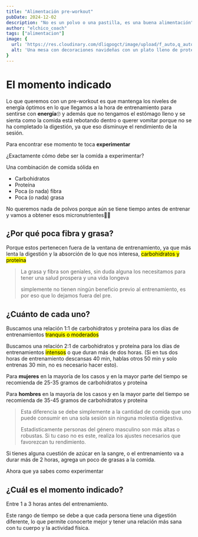 ```yaml
---
title: "Alimentación pre-workout"
pubDate: 2024-12-02
description: "No es un polvo o una pastilla, es una buena alimentación"
author: "elchico_coach"
tags: ["alimentacion"]
image: {
  url: 'https://res.cloudinary.com/dliqpogct/image/upload/f_auto,q_auto/v1/mysite/preworkout1',
  alt: 'Una mesa con decoraciones navideñas con un plato lleno de proteína y carbohidratos y alado un racimo de platanos y un bowl de dátiles.'
}
---
```


# El momento indicado

Lo que queremos con un pre-workout es que mantenga los niveles de energía óptimos en lo que llegamos a la hora de entrenamiento para sentirse con **energía**🙄 y además que no tengamos el estómago lleno y se sienta como la comida está rebotando dentro o querer vomitar porque no se ha completado la digestión, ya que eso disminuye el rendimiento de la sesión.

Para encontrar ese momento te toca **experimentar**

¿Exactamente cómo debe ser la comida a experimentar?

Una combinación de comida sólida en

- Carbohidratos
- Proteína
- Poca (o nada) fibra
- Poca (o nada) grasa

No queremos nada de polvos porque aún se tiene tiempo antes de entrenar y vamos a obtener esos micronutrientes🌿💚

## ¿Por qué poca fibra y grasa?

Porque estos pertenecen fuera de la ventana de entrenamiento, ya que más lenta la digestión y la absorción de lo que nos interesa, <mark>carbohidratos y proteína</mark>

> La grasa y fibra son geniales, sin duda alguna los necesitamos para tener una salud prospera y una vida longeva 
>
> simplemente no tienen ningún beneficio previo al entrenamiento, es por eso que lo dejamos fuera del pre.

## ¿Cuánto de cada uno?

Buscamos una relación 1:1 de carbohidratos y proteína para los días de entrenamientos <mark>tranquis o moderados</mark>

Buscamos una relación 2:1 de carbohidratos y proteína para los días de entrenamientos <mark>intensos</mark> o que duran más de dos horas. (Si en tus dos horas de entrenamiento descansas 40 min, hablas otros 50 min y solo entrenas 30 min, no es necesario hacer esto).

Para **mujeres** en la mayoría de los casos y en la mayor parte del tiempo se recomienda de 25-35 gramos de carbohidratos y proteína

Para **hombres** en la mayoría de los casos y en la mayor parte del tiempo se recomienda de 35-45 gramos de carbohidratos y proteína

> Esta diferencia se debe simplemente a la cantidad de comida que uno puede consumir en una sola sesión sin ninguna molestia digestiva.
>
> Estadisticamente personas del género masculino son más altas o robustas. Si tu caso no es este, realiza los ajustes necesarios que favorezcan tu rendimiento.

Si tienes alguna cuestión de azúcar en la sangre, o el entrenamiento va a durar más de 2 horas, agrega un poco de grasas a la comida.

Ahora que ya sabes como experimentar

## ¿Cuál es el momento indicado?

Entre 1 a 3 horas antes del entrenamiento.

Este rango de tiempo se debe a que cada persona tiene una digestión diferente, lo que permite conocerte mejor y tener una relación más sana con tu cuerpo y la actividad física.